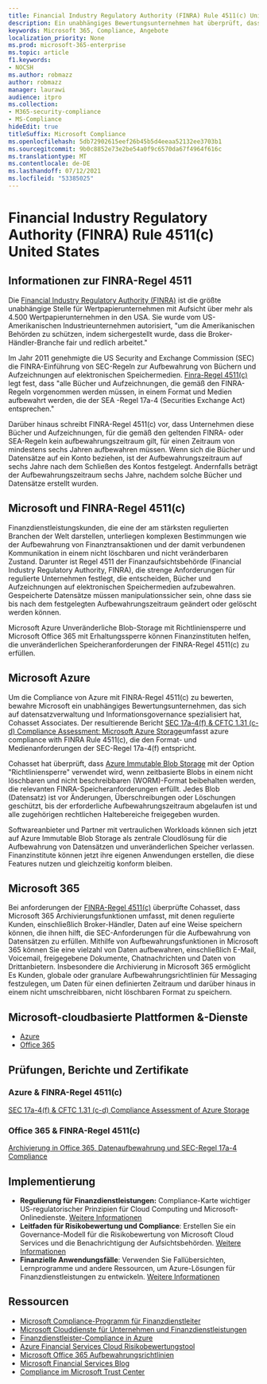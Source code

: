 ```yaml
---
title: Financial Industry Regulatory Authority (FINRA) Rule 4511(c) United States
description: Ein unabhängiges Bewertungsunternehmen hat überprüft, dass Azure und Office 365 Finanzunternehmen dabei helfen können, DIE FINRA-Regel 4511 für die Aufbewahrung von Datensätzen und unveränderliche Speicheranforderungen zu erfüllen.
keywords: Microsoft 365, Compliance, Angebote
localization_priority: None
ms.prod: microsoft-365-enterprise
ms.topic: article
f1.keywords:
- NOCSH
ms.author: robmazz
author: robmazz
manager: laurawi
audience: itpro
ms.collection:
- M365-security-compliance
- MS-Compliance
hideEdit: true
titleSuffix: Microsoft Compliance
ms.openlocfilehash: 5db72902615eef26b45b5d4eeaa52132ee3703b1
ms.sourcegitcommit: 9b0c8852e73e2be54a0f9c6570da67f4964f616c
ms.translationtype: MT
ms.contentlocale: de-DE
ms.lasthandoff: 07/12/2021
ms.locfileid: "53385025"
---
```

# <a name="financial-industry-regulatory-authority-finra-rule-4511c-united-states"></a>Financial Industry Regulatory Authority (FINRA) Rule 4511(c) United States

## <a name="about-finra-rule-4511"></a>Informationen zur FINRA-Regel 4511

Die [Financial Industry Regulatory Authority (FINRA)](https://www.finra.org/#/) ist die größte unabhängige Stelle für Wertpapierunternehmen mit Aufsicht über mehr als 4.500 Wertpapierunternehmen in den USA. Sie wurde vom US-Amerikanischen Industrieunternehmen autorisiert, "um die Amerikanischen Behörden zu schützen, indem sichergestellt wurde, dass die Broker-Händler-Branche fair und redlich arbeitet."

Im Jahr 2011 genehmigte die US Security and Exchange Commission (SEC) die FINRA-Einführung von SEC-Regeln zur Aufbewahrung von Büchern und Aufzeichnungen auf elektronischen Speichermedien. [Finra-Regel 4511(c)](https://www.finra.org/sites/default/files/NoticeDocument/p123548.pdf) legt fest, dass "alle Bücher und Aufzeichnungen, die gemäß den FINRA-Regeln vorgenommen werden müssen, in einem Format und Medien aufbewahrt werden, die der SEA -Regel 17a-4 (Securities Exchange Act) entsprechen."

Darüber hinaus schreibt FINRA-Regel 4511(c) vor, dass Unternehmen diese Bücher und Aufzeichnungen, für die gemäß den geltenden FINRA- oder SEA-Regeln kein aufbewahrungszeitraum gilt, für einen Zeitraum von mindestens sechs Jahren aufbewahren müssen. Wenn sich die Bücher und Datensätze auf ein Konto beziehen, ist der Aufbewahrungszeitraum auf sechs Jahre nach dem Schließen des Kontos festgelegt. Andernfalls beträgt der Aufbewahrungszeitraum sechs Jahre, nachdem solche Bücher und Datensätze erstellt wurden.

## <a name="microsoft-and-finra-rule-4511c"></a>Microsoft und FINRA-Regel 4511(c)

Finanzdienstleistungskunden, die eine der am stärksten regulierten Branchen der Welt darstellen, unterliegen komplexen Bestimmungen wie der Aufbewahrung von Finanztransaktionen und der damit verbundenen Kommunikation in einem nicht löschbaren und nicht veränderbaren Zustand. Darunter ist Regel 4511 der Finanzaufsichtsbehörde (Financial Industry Regulatory Authority, FINRA), die strenge Anforderungen für regulierte Unternehmen festlegt, die entscheiden, Bücher und Aufzeichnungen auf elektronischen Speichermedien aufzubewahren. Gespeicherte Datensätze müssen manipulationssicher sein, ohne dass sie bis nach dem festgelegten Aufbewahrungszeitraum geändert oder gelöscht werden können.

Microsoft Azure Unveränderliche Blob-Storage mit Richtliniensperre und Microsoft Office 365 mit Erhaltungssperre können Finanzinstituten helfen, die unveränderlichen Speicheranforderungen der FINRA-Regel 4511(c) zu erfüllen.

## <a name="microsoft-azure"></a>Microsoft Azure

Um die Compliance von Azure mit FINRA-Regel 4511(c) zu bewerten, bewahre Microsoft ein unabhängiges Bewertungsunternehmen, das sich auf datensatzverwaltung und Informationsgovernance spezialisiert hat, Cohasset Associates. Der resultierende Bericht [SEC 17a-4(f) & CFTC 1.31 (c-d) Compliance Assessment: Microsoft Azure Storage](https://servicetrust.microsoft.com/ViewPage/MSComplianceGuide?command=Download&downloadType=Document&downloadId=19b08fd4-d276-43e8-9461-715981d0ea20&docTab=4ce99610-c9c0-11e7-8c2c-f908a777fa4d_GRC_Assessment_Reports)umfasst azure compliance with FINRA Rule 4511(c), die den Format- und Medienanforderungen der SEC-Regel 17a-4(f) entspricht.

Cohasset hat überprüft, dass [Azure Immutable Blob Storage](/azure/storage/blobs/storage-blob-immutable-storage) mit der Option "Richtliniensperre" verwendet wird, wenn zeitbasierte Blobs in einem nicht löschbaren und nicht beschreibbaren (WORM)-Format beibehalten werden, die relevanten FINRA-Speicheranforderungen erfüllt. Jedes Blob (Datensatz) ist vor Änderungen, Überschreibungen oder Löschungen geschützt, bis der erforderliche Aufbewahrungszeitraum abgelaufen ist und alle zugehörigen rechtlichen Haltebereiche freigegeben wurden.

Softwareanbieter und Partner mit vertraulichen Workloads können sich jetzt auf Azure Immutable Blob Storage als zentrale Cloudlösung für die Aufbewahrung von Datensätzen und unveränderlichen Speicher verlassen. Finanzinstitute können jetzt ihre eigenen Anwendungen erstellen, die diese Features nutzen und gleichzeitig konform bleiben.

## <a name="microsoft-365"></a>Microsoft 365

Bei anforderungen der [FINRA-Regel 4511(c)](/microsoft-365/compliance/retention-regulatory-requirements#sec-17a-4f-finra-4511c-and-cftc-131c-d) überprüfte Cohasset, dass Microsoft 365 Archivierungsfunktionen umfasst, mit denen regulierte Kunden, einschließlich Broker-Händler, Daten auf eine Weise speichern können, die ihnen hilft, die SEC-Anforderungen für die Aufbewahrung von Datensätzen zu erfüllen. Mithilfe von Aufbewahrungsfunktionen in Microsoft 365 können Sie eine vielzahl von Daten aufbewahren, einschließlich E-Mail, Voicemail, freigegebene Dokumente, Chatnachrichten und Daten von Drittanbietern. Insbesondere die Archivierung in Microsoft 365 ermöglicht Es Kunden, globale oder granulare Aufbewahrungsrichtlinien für Messaging festzulegen, um Daten für einen definierten Zeitraum und darüber hinaus in einem nicht umschreibbaren, nicht löschbaren Format zu speichern.

## <a name="microsoft-in-scope-cloud-platforms--services"></a>Microsoft-cloudbasierte Plattformen &-Dienste

- [Azure](https://gallery.technet.microsoft.com/Overview-of-Azure-c1be3942)
- [Office 365](https://aka.ms/Office365ComplianceOfferings)

## <a name="audits-reports-and-certificates"></a>Prüfungen, Berichte und Zertifikate

### <a name="azure--finra-rule-4511c"></a>Azure & FINRA-Regel 4511(c)

[SEC 17a-4(f) & CFTC 1.31 (c-d) Compliance Assessment of Azure Storage](https://servicetrust.microsoft.com/ViewPage/MSComplianceGuide?command=Download&downloadType=Document&downloadId=19b08fd4-d276-43e8-9461-715981d0ea20&docTab=4ce99610-c9c0-11e7-8c2c-f908a777fa4d_GRC_Assessment_Reports)

### <a name="office-365--finra-rule-4511c"></a>Office 365 & FINRA-Regel 4511(c)

[Archivierung in Office 365, Datenaufbewahrung und SEC-Regel 17a-4 Compliance](https://www.microsoft.com/microsoft-365/blog/2015/11/10/office-365-exchange-online-archiving-now-meets-sec-rule-17a-4-requirements/)

## <a name="how-to-implement"></a>Implementierung

- **Regulierung für Finanzdienstleistungen:** Compliance-Karte wichtiger US-regulatorischer Prinzipien für Cloud Computing und Microsoft-Onlinedienste. [Weitere Informationen](https://servicetrust.microsoft.com/ViewPage/TrustDocuments?command=Download&downloadType=Document&downloadId=5b483567-00b0-4d86-96ae-ee887dadb61c&docTab=6d000410-c9e9-11e7-9a91-892aae8839ad_Compliance_Guides)
- **Leitfaden für Risikobewertung und Compliance**: Erstellen Sie ein Governance-Modell für die Risikobewertung von Microsoft Cloud Services und die Benachrichtigung der Aufsichtsbehörden. [Weitere Informationen](https://servicetrust.microsoft.com/ViewPage/TrustDocuments?command=Download&downloadType=Document&downloadId=edee9b14-3661-4a16-ba83-c35caf672bd7&docTab=6d000410-c9e9-11e7-9a91-892aae8839ad_FAQ_and_White_Papers)
- **Finanzielle Anwendungsfälle**: Verwenden Sie Fallübersichten, Lernprogramme und andere Ressourcen, um Azure-Lösungen für Finanzdienstleistungen zu entwickeln. [Weitere Informationen](/azure/industry/financial/)

## <a name="resources"></a>Ressourcen

- [Microsoft Compliance-Programm für Finanzdienstleiter](https://download.microsoft.com/download/6/4/7/64707E3E-6D3E-45D0-8207-A0EA3201B4A6/Microsoft%20Cloud%20-%20Financial%20Services%20Compliance%20Program%20\(Print\).pdf)
- [Microsoft Clouddienste für Unternehmen und Finanzdienstleistungen](https://servicetrust.microsoft.com/viewpage/financialservicesoverview)
- [Finanzdienstleister-Compliance in Azure](https://azure.microsoft.com/resources/videos/azurecon-2015-financial-services-compliance-in-azure/)
- [Azure Financial Services Cloud Risikobewertungstool](https://servicetrust.microsoft.com/ViewPage/FFIECBlueprint?command=Download&downloadType=Document&downloadId=079a1973-711a-428f-9312-9ddd290cff7b&docTab=c726d5c0-2d1e-11e8-a485-57140ec19669_PaaS)
- [Microsoft Office 365 Aufbewahrungsrichtlinien](/office365/securitycompliance/retention-policies)
- [Microsoft Financial Services Blog](https://techcommunity.microsoft.com/t5/Financial-Services-Blog/bg-p/FinancialServicesBlog)
- [Compliance im Microsoft Trust Center](https://www.microsoft.com/trust-center/compliance/compliance-overview)
